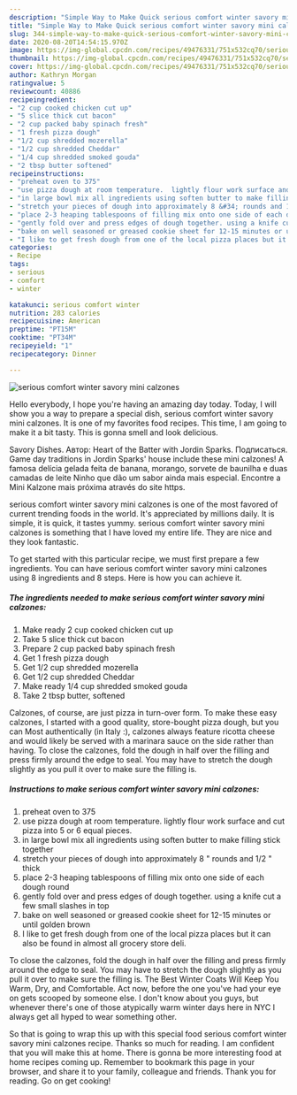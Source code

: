 ```yaml
---
description: "Simple Way to Make Quick serious comfort winter savory mini calzones"
title: "Simple Way to Make Quick serious comfort winter savory mini calzones"
slug: 344-simple-way-to-make-quick-serious-comfort-winter-savory-mini-calzones
date: 2020-08-20T14:54:15.970Z
image: https://img-global.cpcdn.com/recipes/49476331/751x532cq70/serious-comfort-winter-savory-mini-calzones-recipe-main-photo.jpg
thumbnail: https://img-global.cpcdn.com/recipes/49476331/751x532cq70/serious-comfort-winter-savory-mini-calzones-recipe-main-photo.jpg
cover: https://img-global.cpcdn.com/recipes/49476331/751x532cq70/serious-comfort-winter-savory-mini-calzones-recipe-main-photo.jpg
author: Kathryn Morgan
ratingvalue: 5
reviewcount: 40886
recipeingredient:
- "2 cup cooked chicken cut up"
- "5 slice thick cut bacon"
- "2 cup packed baby spinach fresh"
- "1 fresh pizza dough"
- "1/2 cup shredded mozerella"
- "1/2 cup shredded Cheddar"
- "1/4 cup shredded smoked gouda"
- "2 tbsp butter softened"
recipeinstructions:
- "preheat oven to 375"
- "use pizza dough at room temperature.  lightly flour work surface and cut pizza into 5 or 6 equal pieces."
- "in large bowl mix all ingredients using soften butter to make filling stick together"
- "stretch your pieces of dough into approximately 8 &#34; rounds and 1/2 &#34; thick"
- "place 2-3 heaping tablespoons of filling mix onto one side of each dough round"
- "gently fold over and press edges of dough together. using a knife cut a few small slashes in top"
- "bake on well seasoned or greased cookie sheet for 12-15 minutes or until golden brown"
- "I like to get fresh dough from one of the local pizza places but it can also be found in almost all grocery store deli."
categories:
- Recipe
tags:
- serious
- comfort
- winter

katakunci: serious comfort winter 
nutrition: 283 calories
recipecuisine: American
preptime: "PT15M"
cooktime: "PT34M"
recipeyield: "1"
recipecategory: Dinner

---
```



![serious comfort winter savory mini calzones](https://img-global.cpcdn.com/recipes/49476331/751x532cq70/serious-comfort-winter-savory-mini-calzones-recipe-main-photo.jpg)

Hello everybody, I hope you're having an amazing day today. Today, I will show you a way to prepare a special dish, serious comfort winter savory mini calzones. It is one of my favorites food recipes. This time, I am going to make it a bit tasty. This is gonna smell and look delicious.

Savory Dishes. Автор: Heart of the Batter with Jordin Sparks. Подписаться. Game day traditions in Jordin Sparks&#39; house include these mini calzones! A famosa delícia gelada feita de banana, morango, sorvete de baunilha e duas camadas de leite Ninho que dão um sabor ainda mais especial. Encontre a Mini Kalzone mais próxima através do site https.

serious comfort winter savory mini calzones is one of the most favored of current trending foods in the world. It's appreciated by millions daily. It is simple, it is quick, it tastes yummy. serious comfort winter savory mini calzones is something that I have loved my entire life. They are nice and they look fantastic.


To get started with this particular recipe, we must first prepare a few ingredients. You can have serious comfort winter savory mini calzones using 8 ingredients and 8 steps. Here is how you can achieve it.

<!--inarticleads1-->

##### The ingredients needed to make serious comfort winter savory mini calzones:

1. Make ready 2 cup cooked chicken cut up
1. Take 5 slice thick cut bacon
1. Prepare 2 cup packed baby spinach fresh
1. Get 1 fresh pizza dough
1. Get 1/2 cup shredded mozerella
1. Get 1/2 cup shredded Cheddar
1. Make ready 1/4 cup shredded smoked gouda
1. Take 2 tbsp butter, softened


Calzones, of course, are just pizza in turn-over form. To make these easy calzones, I started with a good quality, store-bought pizza dough, but you can Most authentically (in Italy :), calzones always feature ricotta cheese and would likely be served with a marinara sauce on the side rather than having. To close the calzones, fold the dough in half over the filling and press firmly around the edge to seal. You may have to stretch the dough slightly as you pull it over to make sure the filling is. 

<!--inarticleads2-->

##### Instructions to make serious comfort winter savory mini calzones:

1. preheat oven to 375
1. use pizza dough at room temperature.  lightly flour work surface and cut pizza into 5 or 6 equal pieces.
1. in large bowl mix all ingredients using soften butter to make filling stick together
1. stretch your pieces of dough into approximately 8 &#34; rounds and 1/2 &#34; thick
1. place 2-3 heaping tablespoons of filling mix onto one side of each dough round
1. gently fold over and press edges of dough together. using a knife cut a few small slashes in top
1. bake on well seasoned or greased cookie sheet for 12-15 minutes or until golden brown
1. I like to get fresh dough from one of the local pizza places but it can also be found in almost all grocery store deli.


To close the calzones, fold the dough in half over the filling and press firmly around the edge to seal. You may have to stretch the dough slightly as you pull it over to make sure the filling is. The Best Winter Coats Will Keep You Warm, Dry, and Comfortable. Act now, before the one you&#39;ve had your eye on gets scooped by someone else. I don&#39;t know about you guys, but whenever there&#39;s one of those atypically warm winter days here in NYC I always get all hyped to wear something other. 

So that is going to wrap this up with this special food serious comfort winter savory mini calzones recipe. Thanks so much for reading. I am confident that you will make this at home. There is gonna be more interesting food at home recipes coming up. Remember to bookmark this page in your browser, and share it to your family, colleague and friends. Thank you for reading. Go on get cooking!
